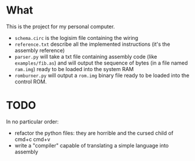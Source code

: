 # What

This is the project for my personal computer.

- `schema.circ` is the logisim file containing the wiring
- `reference.txt` describe all the implemented instructions (it's the assembly reference)
- `parser.py` will take a txt file containing assembly code (like `examples/fib.as`) and will output the sequence of bytes (in a file named `ram.img`) ready to be loaded into the system RAM
- `romburner.py` will output a `rom.img` binary file ready to be loaded into the control ROM.

# TODO

In no particular order:
- refactor the python files: they are horrible and the cursed child of cmd+c cmd+v
- write a "compiler" capable of translating a simple language into assembly